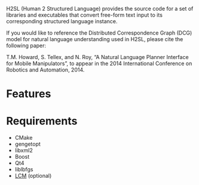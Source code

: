H2SL (Human 2 Structured Language) provides the source code for a set
of libraries and executables that convert free-form text input to its
corresponding structured language instance.

If you would like to reference the Distributed Correspondence Graph (DCG) model for natural language understanding used in H2SL, please cite the following paper:

T.M. Howard, S. Tellex, and N. Roy, “A Natural Language Planner Interface for Mobile Manipulators”, to
appear in the 2014 International Conference on Robotics and Automation, 2014.

# Features #

# Requirements #

  * CMake
  * gengetopt
  * libxml2
  * Boost
  * Qt4
  * liblbfgs
  * [LCM](http://lcm.googlecode.com) (optional)